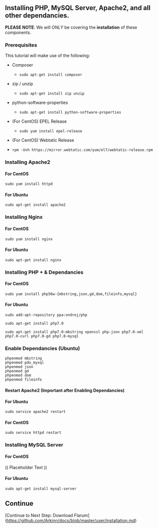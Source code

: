 ## Installing PHP, MySQL Server, Apache2, and all other dependancies.

**PLEASE NOTE**: We will _ONLY_ be covering the **installation** of these components.

### Prerequisites

This tutorial will make use of the following:

  - Composer

	- ```sudo apt-get install composer```

  - zip / unzip

	- ``` sudo apt-get install zip unzip ```

  - python-software-properties

	- ```sudo apt-get install python-software-properties```

  - (For CentOS) EPEL Release

	- ```sudo yum install epel-release```
  
  - (For CentOS) Webtatic Release
  
  - ```rpm -Uvh https://mirror.webtatic.com/yum/el7/webtatic-release.rpm```


### Installing Apache2

#### For CentOS

``` sudo yum install httpd ```

#### For Ubuntu

``` sudo apt-get install apache2 ```

### Installing Nginx

#### For CentOS

``` sudo yum install nginx ```

#### For Ubuntu

``` sudo apt-get install nginx ```

### Installing PHP + & Dependancies

#### For CentOS

```
sudo yum install php56w-{mbstring,json,gd,dom,fileinfo,mysql}
```

#### For Ubuntu

```sudo add-apt-repository ppa:ondrej/php```

```sudo apt-get install php7.0```

```sudo apt-get install php7.0-mbstring openssl php-json php7.0-xml php7.0-curl php7.0-gd php7.0-mysql```


### Enable Dependancies (Ubuntu)

```
phpenmod mbstring
phpenmod pdo_mysql
phpenmod json
phpenmod gd
phpenmod dom
phpenmod fileinfo
```
#### Restart Apache2 (Important after Enabling Dependancies)

#### For Ubuntu

```
sudo service apache2 restart
```
#### For CentOS
```
sudo service httpd restart
```


### Installing MySQL Server

#### For CentOS

(( Placeholder Text ))

#### For Ubuntu

``` sudo apt-get install mysql-server ```

## Continue

[Continue to Next Step: Download Flarum] (https://github.com/Arkinn/docs/blob/master/user/installation.md)
